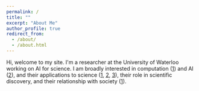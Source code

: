 ```yaml
---
permalink: /
title: ""
excerpt: "About Me"
author_profile: true
redirect_from: 
  - /about/
  - /about.html
---
```


Hi, welcome to my site. I'm a researcher at the University of Waterloo working on AI for science. I am broadly interested in computation (<a href="https://kevinbdsouza.github.io/posts/2025/02/on-knowledge-and-substrate"><u>1</u></a>) and AI (<a href="https://kevinbdsouza.github.io/posts/2024/09/perspectives-on-the-future-of-AI"><u>2</u></a>), and their applications to science (<a href="https://www.nature.com/articles/s41467-022-31337-w"><u>1</u></a>, <a href="https://kevinbdsouza.github.io/posts/2022/11/developments-in-ml-for-antibody-design"><u>2</u></a>, <a href="https://ieeexplore.ieee.org/abstract/document/9075413"><u>3</u></a>), their role in scientific discovery, and their relationship with society (<a href="https://kevinbdsouza.github.io/posts/2025/03/ai-and-labour"><u>1</u></a>).    

